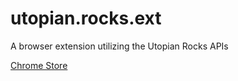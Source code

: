 # utopian.rocks.ext
A browser extension utilizing the Utopian Rocks APIs

[Chrome Store](https://chrome.google.com/webstore/detail/utopian/enodmgbbodkljcmenikaolnohjmlghcb)
